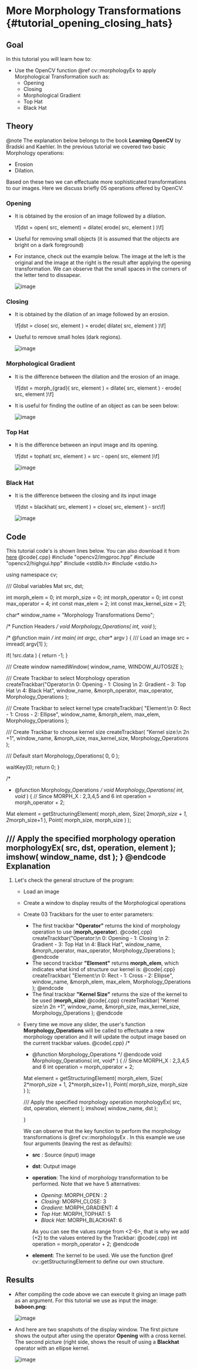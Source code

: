 More Morphology Transformations {#tutorial_opening_closing_hats}
===============================

Goal
----

In this tutorial you will learn how to:

-   Use the OpenCV function @ref cv::morphologyEx to apply Morphological Transformation such as:
    -   Opening
    -   Closing
    -   Morphological Gradient
    -   Top Hat
    -   Black Hat

Theory
------

@note The explanation below belongs to the book **Learning OpenCV** by Bradski and Kaehler. In the
previous tutorial we covered two basic Morphology operations:

-   Erosion
-   Dilation.

Based on these two we can effectuate more sophisticated transformations to our images. Here we
discuss briefly 05 operations offered by OpenCV:

### Opening

-   It is obtained by the erosion of an image followed by a dilation.

    \f[dst = open( src, element) = dilate( erode( src, element ) )\f]

-   Useful for removing small objects (it is assumed that the objects are bright on a dark
    foreground)
-   For instance, check out the example below. The image at the left is the original and the image
    at the right is the result after applying the opening transformation. We can observe that the
    small spaces in the corners of the letter tend to dissapear.

    ![image](images/Morphology_2_Tutorial_Theory_Opening.png)

### Closing

-   It is obtained by the dilation of an image followed by an erosion.

    \f[dst = close( src, element ) = erode( dilate( src, element ) )\f]

-   Useful to remove small holes (dark regions).

    ![image](images/Morphology_2_Tutorial_Theory_Closing.png)

### Morphological Gradient

-   It is the difference between the dilation and the erosion of an image.

    \f[dst = morph_{grad}( src, element ) = dilate( src, element ) - erode( src, element )\f]

-   It is useful for finding the outline of an object as can be seen below:

    ![image](images/Morphology_2_Tutorial_Theory_Gradient.png)

### Top Hat

-   It is the difference between an input image and its opening.

    \f[dst = tophat( src, element ) = src - open( src, element )\f]

    ![image](images/Morphology_2_Tutorial_Theory_TopHat.png)

### Black Hat

-   It is the difference between the closing and its input image

    \f[dst = blackhat( src, element ) = close( src, element ) - src\f]

    ![image](images/Morphology_2_Tutorial_Theory_BlackHat.png)

Code
----

This tutorial code's is shown lines below. You can also download it from
[here](https://github.com/Itseez/opencv/tree/master/samples/cpp/tutorial_code/ImgProc/Morphology_2.cpp)
@code{.cpp}
#include "opencv2/imgproc.hpp"
#include "opencv2/highgui.hpp"
#include <stdlib.h>
#include <stdio.h>

using namespace cv;

/// Global variables
Mat src, dst;

int morph_elem = 0;
int morph_size = 0;
int morph_operator = 0;
int const max_operator = 4;
int const max_elem = 2;
int const max_kernel_size = 21;

char* window_name = "Morphology Transformations Demo";

/* Function Headers */
void Morphology_Operations( int, void* );

/* @function main */
int main( int argc, char** argv )
{
  /// Load an image
  src = imread( argv[1] );

  if( !src.data )
  { return -1; }

 /// Create window
 namedWindow( window_name, WINDOW_AUTOSIZE );

 /// Create Trackbar to select Morphology operation
 createTrackbar("Operator:\n 0: Opening - 1: Closing \n 2: Gradient - 3: Top Hat \n 4: Black Hat", window_name, &morph_operator, max_operator, Morphology_Operations );

 /// Create Trackbar to select kernel type
 createTrackbar( "Element:\n 0: Rect - 1: Cross - 2: Ellipse", window_name,
         &morph_elem, max_elem,
         Morphology_Operations );

 /// Create Trackbar to choose kernel size
 createTrackbar( "Kernel size:\n 2n +1", window_name,
         &morph_size, max_kernel_size,
         Morphology_Operations );

 /// Default start
 Morphology_Operations( 0, 0 );

 waitKey(0);
 return 0;
 }

 /*
  * @function Morphology_Operations
  */
void Morphology_Operations( int, void* )
{
  // Since MORPH_X : 2,3,4,5 and 6
  int operation = morph_operator + 2;

  Mat element = getStructuringElement( morph_elem, Size( 2*morph_size + 1, 2*morph_size+1 ), Point( morph_size, morph_size ) );

  /// Apply the specified morphology operation
  morphologyEx( src, dst, operation, element );
  imshow( window_name, dst );
  }
@endcode
Explanation
-----------

1.  Let's check the general structure of the program:
    -   Load an image
    -   Create a window to display results of the Morphological operations
    -   Create 03 Trackbars for the user to enter parameters:
        -   The first trackbar **"Operator"** returns the kind of morphology operation to use
            (**morph_operator**).
            @code{.cpp}
            createTrackbar("Operator:\n 0: Opening - 1: Closing \n 2: Gradient - 3: Top Hat \n 4: Black Hat",
                           window_name, &morph_operator, max_operator,
                           Morphology_Operations );
            @endcode
        -   The second trackbar **"Element"** returns **morph_elem**, which indicates what kind of
            structure our kernel is:
            @code{.cpp}
            createTrackbar( "Element:\n 0: Rect - 1: Cross - 2: Ellipse", window_name,
                    &morph_elem, max_elem,
                    Morphology_Operations );
            @endcode
        -   The final trackbar **"Kernel Size"** returns the size of the kernel to be used
            (**morph_size**)
            @code{.cpp}
            createTrackbar( "Kernel size:\n 2n +1", window_name,
                    &morph_size, max_kernel_size,
                    Morphology_Operations );
            @endcode
    -   Every time we move any slider, the user's function **Morphology_Operations** will be called
        to effectuate a new morphology operation and it will update the output image based on the
        current trackbar values.
        @code{.cpp}
        /*
         * @function Morphology_Operations
         */
        @endcode
        void Morphology_Operations( int, void\* ) { // Since MORPH_X : 2,3,4,5 and 6 int
        operation = morph_operator + 2;
        
        Mat element = getStructuringElement( morph_elem, Size( 2\*morph_size + 1,
        2\*morph_size+1 ), Point( morph_size, morph_size ) );
        
        /// Apply the specified morphology operation morphologyEx( src, dst, operation, element
        ); imshow( window_name, dst );
        
        }

        We can observe that the key function to perform the morphology transformations is @ref
        cv::morphologyEx . In this example we use four arguments (leaving the rest as defaults):

        -   **src** : Source (input) image
        -   **dst**: Output image
        -   **operation**: The kind of morphology transformation to be performed. Note that we have
            5 alternatives:

            -   *Opening*: MORPH_OPEN : 2
            -   *Closing*: MORPH_CLOSE: 3
            -   *Gradient*: MORPH_GRADIENT: 4
            -   *Top Hat*: MORPH_TOPHAT: 5
            -   *Black Hat*: MORPH_BLACKHAT: 6

            As you can see the values range from \<2-6\>, that is why we add (+2) to the values
            entered by the Trackbar:
            @code{.cpp}
            int operation = morph_operator + 2;
            @endcode
        -   **element**: The kernel to be used. We use the function @ref cv::getStructuringElement
            to define our own structure.

Results
-------

-   After compiling the code above we can execute it giving an image path as an argument. For this
    tutorial we use as input the image: **baboon.png**:

    ![image](images/Morphology_2_Tutorial_Original_Image.jpg)

-   And here are two snapshots of the display window. The first picture shows the output after using
    the operator **Opening** with a cross kernel. The second picture (right side, shows the result
    of using a **Blackhat** operator with an ellipse kernel.

    ![image](images/Morphology_2_Tutorial_Cover.jpg)


